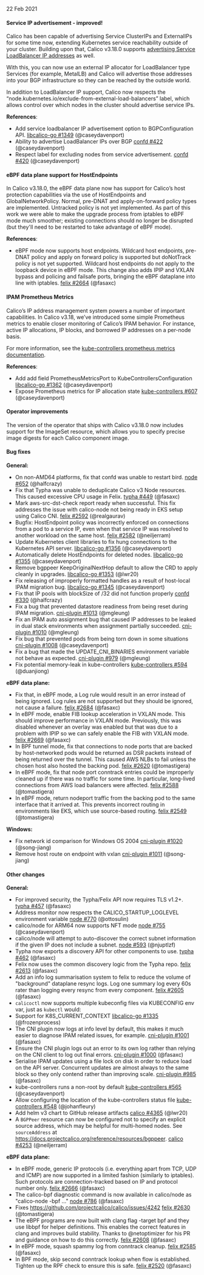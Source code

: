 22 Feb 2021

#### Service IP advertisement - improved!

Calico has been capable of advertising Service ClusterIPs and ExternalIPs for some time now, extending Kubernetes service reachability outside of your cluster. Building upon that, Calico v3.18.0 supports [advertising Service LoadBalancer IP addresses](https://docs.projectcalico.org/archive/v3.18/networking/advertise-service-ips#advertise-service-load-balancer-ip-addresses) as well.

With this, you can now use an external IP allocator for LoadBalancer type Services (for example, MetalLB) and Calico will advertise those addresses into your BGP infrastructure so they can be reached by the outside world.

In addition to LoadBalancer IP support, Calico now respects the “node.kubernetes.io/exclude-from-external-load-balancers” label, which allows control over which nodes in the cluster should advertise service IPs.

**References**:
 - Add service loadbalancer IP advertisement option to BGPConfiguration API. [libcalico-go #1349](https://github.com/projectcalico/libcalico-go/pull/1349) (@caseydavenport)
 - Ability to advertise LoadBalancer IPs over BGP [confd #422](https://github.com/projectcalico/confd/pull/422) (@caseydavenport)
 - Respect label for excluding nodes from service advertisement. [confd #420](https://github.com/projectcalico/confd/pull/420) (@caseydavenport)

#### eBPF data plane support for HostEndpoints

In Calico v3.18.0, the eBPF data plane now has support for Calico’s host protection capabilities via the use of HostEndpoints and GlobalNetworkPolicy. Normal, pre-DNAT and apply-on-forward policy types are implemented. Untracked policy is not yet implemented.  As part of this work we were able to make the upgrade process from iptables to eBPF mode much smoother; existing connections should no longer be disrupted (but they'll need to be restarted to take advantage of eBPF mode).

**References**:
- eBPF mode now supports host endpoints.  Wildcard host endpoints, pre-DNAT policy and apply on forward policy is supported but doNotTrack policy is not yet supported.  Wildcard host endpoints do not apply to the loopback device in eBPF mode.  This change also adds IPIP and VXLAN bypass and policing and failsafe ports, bringing the eBPF dataplane into line with iptables. [felix #2664](https://github.com/projectcalico/felix/pull/2664) (@fasaxc)

#### IPAM Prometheus Metrics

Calico’s IP address management system powers a number of important capabilities. In Calico v3.18, we’ve introduced some simple Prometheus metrics to enable closer monitoring of Calico’s IPAM behavior. For instance, active IP allocations, IP blocks, and borrowed IP addresses on a per-node basis.

For more information, see the [kube-controllers prometheus metrics documentation](https://docs.projectcalico.org/archive/v3.18/reference/kube-controllers/prometheus).

**References**:
 - Add add field PrometheusMetricsPort to KubeControllersConfiguration [libcalico-go #1362](https://github.com/projectcalico/libcalico-go/pull/1362) (@caseydavenport)
 - Expose Prometheus metrics for IP allocation state [kube-controllers #607](https://github.com/projectcalico/kube-controllers/pull/607) (@caseydavenport)

#### Operator improvements

The version of the operator that ships with Calico v3.18.0 now includes support for the ImageSet resource, which allows you to specify precise image digests for each Calico component image.

#### Bug fixes

**General:**
 - On non-AMD64 platforms, fix that confd was unable to restart bird. [node #652](https://github.com/projectcalico/node/pull/652) (@halfcrazy)
 - Fix that Typha was unable to deduplicate Calico v3 Node resources.  This caused excessive CPU usage in Felix. [typha #449](https://github.com/projectcalico/typha/pull/449) (@fasaxc)
 - Mark aws-src-dst-check report ready when successful. This fix addresses the issue with calico-node not being ready in EKS setup using Calico CNI. [felix #2592](https://github.com/projectcalico/felix/pull/2592) (@realgaurav)
 - Bugfix: HostEndpoint policy was incorrectly enforced on connections from a pod to a service IP, even when that service IP was resolved to another workload on the same host. [felix #2582](https://github.com/projectcalico/felix/pull/2582) (@neiljerram)
 - Update Kubernetes client libraries to fix hung connections to the Kubernetes API server. [libcalico-go #1356](https://github.com/projectcalico/libcalico-go/pull/1356) (@caseydavenport)
 - Automatically delete HostEndpoints for deleted nodes. [libcalico-go #1355](https://github.com/projectcalico/libcalico-go/pull/1355) (@caseydavenport)
 - Remove bgppeer KeepOriginalNextHop default to allow the CRD to apply cleanly in upgrades. [libcalico-go #1353](https://github.com/projectcalico/libcalico-go/pull/1353) (@lwr20)
 - Fix releasing of improperly formatted handles as a result of host-local IPAM migration bug. [libcalico-go #1345](https://github.com/projectcalico/libcalico-go/pull/1345) (@caseydavenport)
 - Fix that IP pools with blockSize of /32 did not function properly [confd #330](https://github.com/projectcalico/confd/pull/330) (@halfcrazy)
 - Fix a bug that prevented datastore readiness from being reset during IPAM migration. [cni-plugin #1013](https://github.com/projectcalico/cni-plugin/pull/1013) (@mgleung)
 - Fix an IPAM auto assignment bug that caused IP addresses to be leaked in dual stack environments when assignment partially succeeded. [cni-plugin #1010](https://github.com/projectcalico/cni-plugin/pull/1010) (@mgleung)
 - Fix bug that prevented pods from being torn down in some situations [cni-plugin #1008](https://github.com/projectcalico/cni-plugin/pull/1008) (@caseydavenport)
 - Fix a bug that made the UPDATE_CNI_BINARIES environment variable not behave as expected. [cni-plugin #979](https://github.com/projectcalico/cni-plugin/pull/979) (@mgleung)
 - Fix potential memory-leak in kube-controllers [kube-controllers #594](https://github.com/projectcalico/kube-controllers/pull/594) (@duanjiong)

**eBPF data plane:**

 - Fix that, in eBPF mode, a Log rule would result in an error instead of being ignored.  Log rules are not supported but they should be ignored, not cause a failure. [felix #2684](https://github.com/projectcalico/felix/pull/2684) (@fasaxc)
 - In eBPF mode, enable FIB lookup acceleration in VXLAN mode.  This should improve performance in VXLAN mode.  Previously, this was disabled whenever an overlay was enabled but that was due to a problem with IPIP so we can safely enable the FIB with VXLAN mode. [felix #2669](https://github.com/projectcalico/felix/pull/2669) (@fasaxc)
 - In BPF tunnel mode, fix that connections to node ports that are backed by host-networked pods would be returned as DSR packets instead of being returned over the tunnel.  This caused AWS NLBs to fail unless the chosen host also hosted the backing pod. [felix #2620](https://github.com/projectcalico/felix/pull/2620) (@tomastigera)
 - In eBPF mode, fix that node port conntrack entries could be improperly cleaned up if there was no traffic for some time.  In particular, long-lived connections from AWS load balancers were affected. [felix #2588](https://github.com/projectcalico/felix/pull/2588) (@tomastigera)
 - In eBPF mode, return nodeport traffic from the backing pod to the same interface that it arrived at.  This prevents incorrect routing in environments like EKS, which use source-based routing. [felix #2549](https://github.com/projectcalico/felix/pull/2549) (@tomastigera)

**Windows:**
 - Fix network id comparison for Windows OS 2004 [cni-plugin #1020](https://github.com/projectcalico/cni-plugin/pull/1020) (@song-jiang)
 - Remove host route on endpoint with vxlan [cni-plugin #1011](https://github.com/projectcalico/cni-plugin/pull/1011) (@song-jiang)

#### Other changes

**General:**
 - For improved security, the Typha/Felix API now requires TLS v1.2+. [typha #457](https://github.com/projectcalico/typha/pull/457) (@fasaxc)
 - Address monitor now respects the CALICO_STARTUP_LOGLEVEL environment variable [node #770](https://github.com/projectcalico/node/pull/770) (@ottosulin)
 - calico/node for ARM64 now supports NFT mode [node #755](https://github.com/projectcalico/node/pull/755) (@caseydavenport)
 - calico/node will attempt to auto-discover the correct subnet information if the given IP does not include a subnet. [node #593](https://github.com/projectcalico/node/pull/593) (@njuptlzf)
 - Typha now exports a discovery API for other components to use. [typha #462](https://github.com/projectcalico/typha/pull/462) (@fasaxc)
 - Felix now uses the common discovery logic from the Typha repo. [felix #2613](https://github.com/projectcalico/felix/pull/2613) (@fasaxc)
 - Add an info log summarisation system to felix to reduce the volume of "background" dataplane resync logs. Log one summary log every 60s rater than logging every resync from every component. [felix #2605](https://github.com/projectcalico/felix/pull/2605) (@fasaxc)
 - `calicoctl` now supports multiple kubeconfig files via KUBECONFIG env var, just as `kubectl` would:
 - Support for K8S_CURRENT_CONTEXT [libcalico-go #1335](https://github.com/projectcalico/libcalico-go/pull/1335) (@frozenprocess)
 - The CNI plugin now logs at info level by default, this makes it much easier to diagnose IPAM related issues, for example. [cni-plugin #1001](https://github.com/projectcalico/cni-plugin/pull/1001) (@fasaxc)
 - Ensure the CNI plugin logs out an error to its own log rather than relying on the CNI client to log out final errors. [cni-plugin #1000](https://github.com/projectcalico/cni-plugin/pull/1000) (@fasaxc)
 - Serialise IPAM updates using a file lock on disk in order to reduce load on the API server. Concurrent updates are almost always to the same block so they only contend rather than improving scale. [cni-plugin #985](https://github.com/projectcalico/cni-plugin/pull/985) (@fasaxc)
 - kube-controllers runs a non-root by default [kube-controllers #565](https://github.com/projectcalico/kube-controllers/pull/565) (@caseydavenport)
 - Allow configuring the location of the kube-controllers status file [kube-controllers #548](https://github.com/projectcalico/kube-controllers/pull/548) (@johanfleury)
 - Add helm v3 chart to GitHub release artifacts [calico #4365](https://github.com/projectcalico/calico/pull/4365) (@lwr20)
 - A `BGPPeer` resource can now be configured not to specify an explicit source address, which may be helpful for multi-homed nodes.  See `sourceAddress` at https://docs.projectcalico.org/reference/resources/bgppeer. [calico #4253](https://github.com/projectcalico/calico/pull/4253) (@neiljerram)

**eBPF data plane:**

 - In eBPF mode, generic IP protocols (i.e. everything apart from TCP, UDP and ICMP) are now supported in a limited fashion (similarly to iptables). Such protocols are connection-tracked based on IP and protocol number only. [felix #2666](https://github.com/projectcalico/felix/pull/2666) (@fasaxc)
 - The calico-bpf diagnostic command is now available in calico/node as "calico-node -bpf ..." [node #786](https://github.com/projectcalico/node/pull/786) (@fasaxc)
 - Fixes https://github.com/projectcalico/calico/issues/4242 [felix #2630](https://github.com/projectcalico/felix/pull/2630) (@tomastigera)
 - The eBPF programs are now built with clang flag -target bpf and they use libbpf for helper definitions.  This enables the correct features in clang and improves build stability. Thanks to @netoptimizer for his PR and guidance on how to do this correctly. [felix #2608](https://github.com/projectcalico/felix/pull/2608) (@fasaxc)
 - In eBPF mode, squash spammy log from conntrack cleanup. [felix #2585](https://github.com/projectcalico/felix/pull/2585) (@fasaxc)
 - In BPF mode, skip second conntrack lookup when flow is established.  Tighten up the RPF check to ensure this is safe. [felix #2520](https://github.com/projectcalico/felix/pull/2520) (@fasaxc)
